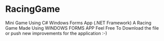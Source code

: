 # RacingGame
Mini Game Using C# Windows Forms App (.NET Framework)
A Racing Game Made Using WINDOWS FORMS APP
Feel Free To Download the file or push new improvements for the application :-)
